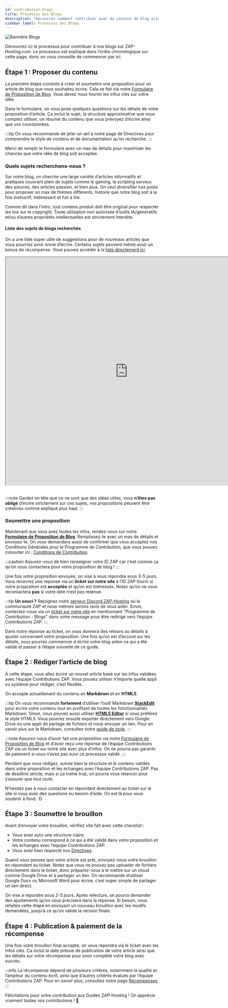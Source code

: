 ```yaml
---
id: contribution-blogs
title: Processus des Blogs
description: "Découvrez comment contribuer avec du contenu de blog original et captivant sur ZAP-Hosting et partagez votre expertise avec un large public → En savoir plus maintenant"
sidebar_label: Processus des Blogs
---
```


![Bannière Blogs](https://screensaver01.zap-hosting.com/index.php/s/ysxLZ26K3dSRLJQ/preview)

Découvrez ici le processus pour contribuer à nos blogs sur ZAP-Hosting.com. Le processus est expliqué dans l’ordre chronologique sur cette page, donc on vous conseille de commencer par ici.

## Étape 1 : Proposer du contenu

La première étape consiste à créer et soumettre une proposition pour un article de blog que vous souhaitez écrire. Cela se fait via notre [Formulaire de Proposition de Blog](https://forms.gle/jft8sb4mmKMkbt5W9). Vous devez nous fournir les infos clés sur votre idée.

Dans le formulaire, on vous pose quelques questions sur les détails de votre proposition d’article. Ça inclut le sujet, la structure approximative que vous comptez utiliser, un résumé du contenu que vous prévoyez d’écrire ainsi que vos coordonnées.

:::tip
On vous recommande de jeter un œil à notre page de Directives pour comprendre le style de contenu et de documentation qu’on recherche.
:::

Merci de remplir le formulaire avec un max de détails pour maximiser les chances que votre idée de blog soit acceptée.

### Quels sujets recherchons-nous ?

Sur notre blog, on cherche une large variété d’articles informatifs et pratiques couvrant plein de sujets comme le gaming, le scripting serveur, des astuces, des articles passion, et bien plus. On veut diversifier nos posts pour proposer un max de thèmes différents, histoire que notre blog soit à la fois instructif, intéressant et fun à lire.

Comme dit dans l’intro, tout contenu produit doit être original pour respecter les lois sur le copyright. Toute utilisation non autorisée d’outils IA/génératifs et/ou d’autres propriétés intellectuelles est strictement interdite.

#### Liste des sujets de blogs recherchés

On a une liste super utile de suggestions pour de nouveaux articles que vous pourriez avoir envie d’écrire. Certains sujets peuvent même avoir un bonus de récompense. Vous pouvez accéder à la [liste directement ici](https://docs.google.com/document/d/1XviKFThPxVcbunCZ9zh4xghmrNjettfTLRutIUsZkkY/edit?usp=sharing).

<iframe width="800" height="750" src="https://docs.google.com/document/d/e/2PACX-1vRAqtCddNwDR44ciI9_xfyKEFWiWp0Y_B7S3YVB2yxXCbpylTpBYc8Vvpb-E1lXVPRXm9NdIkP5tiDA/pub?embedded=true"></iframe>
<br></br>

:::note
Gardez en tête que ce ne sont que des idées utiles, vous **n’êtes pas obligé** d’écrire strictement sur ces sujets, vos propositions peuvent être créatives comme expliqué plus haut.
:::

### Soumettre une proposition

Maintenant que vous avez toutes les infos, rendez-vous sur notre **[Formulaire de Proposition de Blog](https://forms.gle/jft8sb4mmKMkbt5W9)**. Remplissez-le avec un max de détails et envoyez-le. On vous demandera aussi de confirmer que vous acceptez nos Conditions Générales pour le Programme de Contribution, que vous pouvez consulter ici : [Conditions de Contribution](contribution-terms.md).

:::caution
Assurez-vous de bien renseigner votre ID ZAP car c’est comme ça qu’on vous contactera pour votre proposition de blog !
:::

Une fois votre proposition envoyée, on vise à vous répondre sous 3-5 jours. Vous recevrez une réponse via un **ticket sur notre site** à l’ID ZAP fourni si votre proposition est **acceptée** et qu’on est intéressés. Notez qu’on ne vous recontactera __pas__ si votre idée n’est pas retenue.

:::tip
**Un souci ?** Rejoignez notre [serveur Discord ZAP-Hosting](https://zap-hosting.com/discord) où la communauté ZAP et nous-mêmes serons ravis de vous aider. Sinon, contactez-nous via un [ticket sur notre site](https://zap-hosting.com/en/customer/support/) en mentionnant "Programme de Contribution - Blogs" dans votre message pour être redirigé vers l’équipe Contributions ZAP.
:::

Dans notre réponse au ticket, on vous donnera des retours ou détails à ajuster concernant votre proposition. Une fois qu’on est d’accord sur les détails, vous pourrez commencer à écrire votre blog selon ce qui a été validé et passer à l’étape suivante de ce guide.

## Étape 2 : Rédiger l’article de blog

À cette étape, vous allez écrire un nouvel article basé sur les infos validées avec l’équipe Contributions ZAP. Vous pouvez utiliser n’importe quelle appli ou système pour rédiger, c’est flexible.

On accepte actuellement du contenu en **Markdown** et en **HTML5**.

:::tip
On vous recommande **fortement** d’utiliser l’outil Markdown **[StackEdit](https://stackedit.io/app#)** pour écrire votre contenu tout en profitant de toutes les fonctionnalités Markdown. Sinon, vous pouvez aussi utiliser **[HTML5 Editor](https://html5-editor.net/)** si vous préférez le style HTML5. Vous pourrez ensuite exporter directement vers Google Drive ou une appli de partage de fichiers et nous envoyer un lien. Pour en savoir plus sur le Markdown, consultez notre [guide de style](contribution-blogs-guidelines.md).
:::

:::note
Assurez-vous d’avoir fait une proposition via notre [Formulaire de Proposition de Blog](https://forms.gle/jft8sb4mmKMkbt5W9) et d’avoir reçu une réponse de l’équipe Contributions ZAP via un ticket sur notre site avec plus d’infos. On ne pourra pas garantir de paiement si vous n’avez pas suivi ce processus validé.
:::

Pendant que vous rédigez, suivez bien la structure et le contenu validés dans votre proposition et les échanges avec l’équipe Contributions ZAP. Pas de deadline stricte, mais si ça traîne trop, on pourra vous relancer pour s’assurer que tout roule.

N’hésitez pas à nous contacter en répondant directement au ticket sur le site si vous avez des questions ou besoin d’aide. On est là pour vous soutenir à fond. :D

## Étape 3 : Soumettre le brouillon

Avant d’envoyer votre brouillon, vérifiez vite fait avec cette checklist :
- Vous avez suivi une structure claire.
- Votre contenu correspond à ce qui a été validé dans votre proposition et les échanges avec l’équipe Contributions ZAP.
- Vous avez bien respecté nos [Directives](contribution-blogs-guidelines.md).

Quand vous pensez que votre article est prêt, envoyez-nous votre brouillon en répondant au ticket. Notez que vous ne pouvez pas uploader de fichiers directement dans le ticket, donc préparez-vous à le mettre sur un cloud comme Google Drive et à partager un lien. On recommande d’utiliser Google Docs ou Microsoft Word pour écrire, c’est super simple de partager un lien direct.

On vise à répondre sous 2-3 jours. Après relecture, on pourra demander des ajustements qu’on vous précisera dans la réponse. Si besoin, vous refaites cette étape en envoyant un nouveau brouillon avec les modifs demandées, jusqu’à ce qu’on valide la version finale.

## Étape 4 : Publication & paiement de la récompense

Une fois votre brouillon final accepté, on vous répondra via le ticket avec les infos clés. Ça inclut la date prévue de publication de votre article ainsi que les détails sur votre récompense pour avoir complété votre blog avec succès.

:::info
La récompense dépend de plusieurs critères, notamment la qualité et l’ampleur du contenu écrit, ainsi que d’autres critères évalués par l’équipe Contributions ZAP. Pour en savoir plus, consultez notre page [Récompenses](contribution-rewards.md).
:::

Félicitations pour votre contribution aux Guides ZAP-Hosting ! On apprécie vraiment toutes vos contributions ! 💚